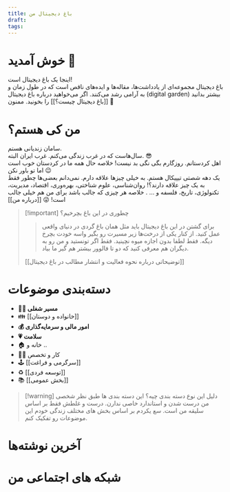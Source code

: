 ```yaml
---
title: باغ دیجیتال من
draft: 
tags:
---
```

# خوش آمدید 👋
اینجا یک باغ دیجیتال است!  
باغ دیجیتال مجموعه‌ای از یادداشت‌ها، مقاله‌ها و ایده‌های ناقص است که در طول زمان و به آرامی رشد می‌کنند. 
اگر می‌خواهید درباره باغ دیجیتال (digital garden) بیشتر بدانید [[باغ دیجیتال چیست؟]] را بخونید. ممنون 🙏
# من کی هستم؟
سامان زندیانی هستم.  
سال‌هاست که در غرب زندگی می‌کنم. غرب ایران البته. 😎  
اهل کردستانم. روزگارم بگی نگی بد نیست! خلاصه حال همه ما در کردستان خوب است اما تو باور نکن 😉  
یک دهه شصتی تیپیکال هستم. به خیلی چیزها علاقه دارم. نمی‌دانم بعضی‌ها چطور فقط به یک چیز علاقه دارند؟! روان‌شناسی، علوم شناختی، بهره‌وری، اقتصاد، مدیریت، تکنولوژی، تاریخ، فلسفه و … . خلاصه هر چیزی که جالب باشد برای من هم خیلی جالب است! 😜 [[درباره من]]  

> [!important] چطوری در این باغ بچرخیم؟
> > برای گشتن در این باغ دیجیتال باید مثل همان باغ گردی در دنیای واقعی عمل کنید. از کنار یکی از درخت‌ها زیر مسیرت رو بگیر واسه خودت بچرخ دیگه. فقط لطفا بدون اجازه میوه نچینید. فقط اگر تونستید و من رو به دیگران هم معرفی کنید که دو تا فالوور بیشتر هم گیر ما بیاد.
> 
> [[توضیحاتی درباره نحوه فعالیت و انتشار مطالب در باغ دیجیتال]]
# دسته‌بندی موضوعات
- **👨‍💼 مسیر شغلی**
- 👪 [[خانواده و دوستان]]
- **💰 امور مالی و سرمایه‌گذاری**
- **💗 سلامت**
- 🏠 خانه و ..
- 👨‍💻 کار و تخصص
- 🕹 [[سرگرمی و فراغت]]
- ♻ [[توسعه فردی]]
- 📚 [[بخش عمومی]]

> [!warning] دلیل این نوع دسته بندی چیه؟
> این دسته بندی ها طبق نظر شخصی من درست شدن و استاندارد خاصی ندارن. درست و غلطش فقط بر اساس سلیقه من است. سع یکردم بر اساس بخش های مختلف زندگی خودم این موضوعات رو تفکیک کنم. 
# آخرین نوشته‌ها

# شبکه های اجتماعی من
